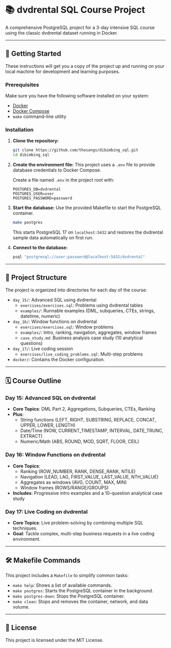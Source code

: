 # 📚 dvdrental SQL Course Project

A comprehensive PostgreSQL project for a 3-day intensive SQL course using the classic dvdrental dataset running in Docker.

---

## 🚀 Getting Started

These instructions will get you a copy of the project up and running on your local machine for development and learning purposes.

### Prerequisites

Make sure you have the following software installed on your system:

- [Docker](https://www.docker.com/get-started)
- [Docker Compose](https://docs.docker.com/compose/install/)
- `make` command-line utility

### Installation

1.  **Clone the repository:**

    ```sh
    git clone https://github.com/thosangs/dibimbing_sql.git
    cd dibimbing_sql
    ```

2.  **Create the environment file:**
    This project uses a `.env` file to provide database credentials to Docker Compose.

    Create a file named `.env` in the project root with:

    ```
    POSTGRES_DB=dvdrental
    POSTGRES_USER=user
    POSTGRES_PASSWORD=password
    ```

3.  **Start the database:**
    Use the provided Makefile to start the PostgreSQL container.

    ```sh
    make postgres
    ```

    This starts PostgreSQL 17 on `localhost:5432` and restores the dvdrental sample data automatically on first run.

4.  **Connect to the database:**

    ```sh
    psql "postgresql://user:password@localhost:5432/dvdrental"
    ```

---

## 📂 Project Structure

The project is organized into directories for each day of the course:

- `day_15/`: Advanced SQL using dvdrental
  - `exercises/exercises.sql`: Problems using dvdrental tables
  - `examples/`: Runnable examples (DML, subqueries, CTEs, strings, datetime, numeric)
- `day_16/`: Window functions on dvdrental
  - `exercises/exercises.sql`: Window problems
  - `examples/`: Intro, ranking, navigation, aggregates, window frames
  - `case_study.md`: Business analysis case study (10 analytical questions)
- `day_17/`: Live coding session
  - `exercises/live_coding_problems.sql`: Multi-step problems
- `docker/`: Contains the Docker configuration.

---

## 🗓️ Course Outline

### Day 15: Advanced SQL on dvdrental

- **Core Topics**: DML Part 2, Aggregations, Subqueries, CTEs, Ranking
- **Plus**:
  - String functions (LEFT, RIGHT, SUBSTRING, REPLACE, CONCAT, UPPER, LOWER, LENGTH)
  - Date/Time (NOW, CURRENT_TIMESTAMP, INTERVAL, DATE_TRUNC, EXTRACT)
  - Numeric/Math (ABS, ROUND, MOD, SQRT, FLOOR, CEIL)

### Day 16: Window Functions on dvdrental

- **Core Topics**:
  - Ranking (ROW_NUMBER, RANK, DENSE_RANK, NTILE)
  - Navigation (LEAD, LAG, FIRST_VALUE, LAST_VALUE, NTH_VALUE)
  - Aggregates as windows (AVG, COUNT, MAX, MIN)
  - Window frames (ROWS/RANGE/GROUPS)
- **Includes**: Progressive intro examples and a 10-question analytical case study

### Day 17: Live Coding on dvdrental

- **Core Topics**: Live problem-solving by combining multiple SQL techniques.
- **Goal**: Tackle complex, multi-step business requests in a live coding environment.

---

## 🛠️ Makefile Commands

This project includes a `Makefile` to simplify common tasks:

- `make help`: Shows a list of available commands.
- `make postgres`: Starts the PostgreSQL container in the background.
- `make postgres-down`: Stops the PostgreSQL container.
- `make clean`: Stops and removes the container, network, and data volume.

---

## 📄 License

This project is licensed under the MIT License.
